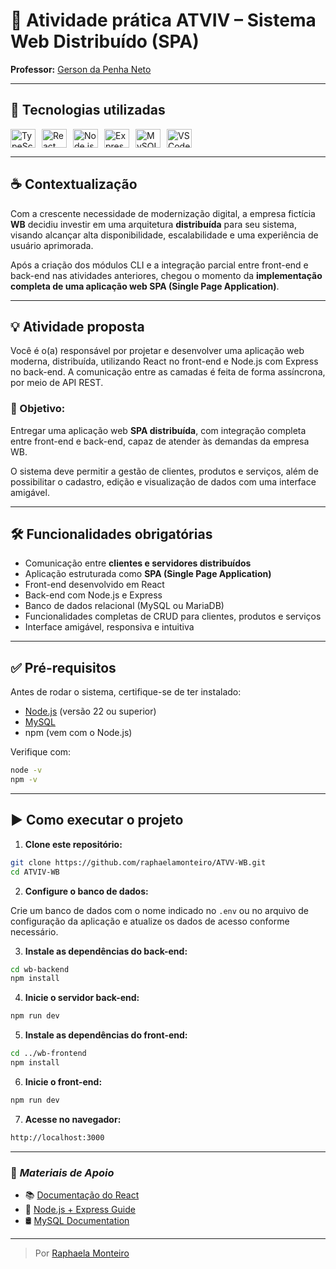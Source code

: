 # 🧾 Atividade prática ATVIV – Sistema Web Distribuído (SPA)

**Professor:** [Gerson da Penha Neto](https://github.com/gerson-pn)

---

## 🚀 Tecnologias utilizadas

<div style="display: flex; gap: 10px;">
<img align="center" alt="TypeScript" height="30" width="40" src="https://cdn.jsdelivr.net/gh/devicons/devicon@latest/icons/typescript/typescript-original.svg"/>

<img align="center" alt="React" height="30" width="40" src="https://cdn.jsdelivr.net/gh/devicons/devicon@latest/icons/react/react-original.svg"/>

<img align="center" alt="Node.js" height="30" width="40" src="https://cdn.jsdelivr.net/gh/devicons/devicon@latest/icons/nodejs/nodejs-original.svg"/>

<img align="center" alt="Express" height="30" width="40" src="https://cdn.jsdelivr.net/gh/devicons/devicon@latest/icons/express/express-original.svg"/>

<img align="center" alt="MySQL" height="30" width="40" src="https://cdn.jsdelivr.net/gh/devicons/devicon@latest/icons/mysql/mysql-original.svg"/>

<img align="center" alt="VSCode" height="30" width="40" src="https://cdn.jsdelivr.net/gh/devicons/devicon@latest/icons/vscode/vscode-original.svg"/>
</div>

---

## ☕ Contextualização

Com a crescente necessidade de modernização digital, a empresa fictícia **WB** decidiu investir em uma arquitetura **distribuída** para seu sistema, visando alcançar alta disponibilidade, escalabilidade e uma experiência de usuário aprimorada.

Após a criação dos módulos CLI e a integração parcial entre front-end e back-end nas atividades anteriores, chegou o momento da **implementação completa de uma aplicação web SPA (Single Page Application)**.

---

## 💡 Atividade proposta

Você é o(a) responsável por projetar e desenvolver uma aplicação web moderna, distribuída, utilizando React no front-end e Node.js com Express no back-end. A comunicação entre as camadas é feita de forma assíncrona, por meio de API REST.

### 🎯 Objetivo:

Entregar uma aplicação web **SPA distribuída**, com integração completa entre front-end e back-end, capaz de atender às demandas da empresa WB.

O sistema deve permitir a gestão de clientes, produtos e serviços, além de possibilitar o cadastro, edição e visualização de dados com uma interface amigável.

---

## 🛠️ Funcionalidades obrigatórias

* Comunicação entre **clientes e servidores distribuídos**
* Aplicação estruturada como **SPA (Single Page Application)**
* Front-end desenvolvido em React
* Back-end com Node.js e Express
* Banco de dados relacional (MySQL ou MariaDB)
* Funcionalidades completas de CRUD para clientes, produtos e serviços
* Interface amigável, responsiva e intuitiva

---

## ✅ Pré-requisitos

Antes de rodar o sistema, certifique-se de ter instalado:

* [Node.js](https://nodejs.org/) (versão 22 ou superior)
* [MySQL](https://www.mysql.com/)
* npm (vem com o Node.js)

Verifique com:

```bash
node -v
npm -v
```

---

## ▶️ Como executar o projeto

1. **Clone este repositório:**

```bash
git clone https://github.com/raphaelamonteiro/ATVV-WB.git
cd ATVIV-WB
```

2. **Configure o banco de dados:**

Crie um banco de dados com o nome indicado no `.env` ou no arquivo de configuração da aplicação e atualize os dados de acesso conforme necessário.

3. **Instale as dependências do back-end:**

```bash
cd wb-backend
npm install
```

4. **Inicie o servidor back-end:**

```bash
npm run dev
```

5. **Instale as dependências do front-end:**

```bash
cd ../wb-frontend
npm install
```

6. **Inicie o front-end:**

```bash
npm run dev
```

7. **Acesse no navegador:**

```bash
http://localhost:3000
```

---

### 🧩 *Materiais de Apoio*

* 📚 [Documentação do React](https://reactjs.org)
* 📘 [Node.js + Express Guide](https://expressjs.com/)
* 🛢️ [MySQL Documentation](https://dev.mysql.com/doc/)

---

> Por [Raphaela Monteiro](https://github.com/raphaelamonteiro)

